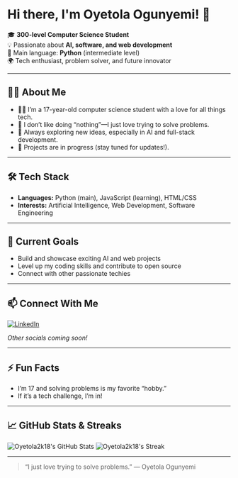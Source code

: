 # Hi there, I'm Oyetola Ogunyemi! 👋

🎓 **300-level Computer Science Student**  
💡 Passionate about **AI, software, and web development**  
🐍 Main language: **Python** (intermediate level)  
🌍 Tech enthusiast, problem solver, and future innovator

---

## 👨‍💻 About Me

- 🧑‍🎓 I’m a 17-year-old computer science student with a love for all things tech.
- 🧩 I don’t like doing “nothing”—I just love trying to solve problems.
- 🚀 Always exploring new ideas, especially in AI and full-stack development.
- 💭 Projects are in progress (stay tuned for updates!).

---

## 🛠️ Tech Stack

- **Languages:** Python (main), JavaScript (learning), HTML/CSS
- **Interests:** Artificial Intelligence, Web Development, Software Engineering

---

## 🌱 Current Goals

- Build and showcase exciting AI and web projects
- Level up my coding skills and contribute to open source
- Connect with other passionate techies

---

## 📫 Connect With Me

[![LinkedIn](https://img.shields.io/badge/LinkedIn-blue?logo=linkedin)](https://www.linkedin.com/in/ogunyemi-oyetola-3758862bb/)

*Other socials coming soon!*

---

## ⚡ Fun Facts

- I’m 17 and solving problems is my favorite “hobby.”
- If it’s a tech challenge, I’m in!

---

## 📈 GitHub Stats & Streaks

![Oyetola2k18's GitHub Stats](https://github-readme-stats.vercel.app/api?username=Oyetola2k18&show_icons=true&theme=github_dark)
![Oyetola2k18's Streak](https://streak-stats.demolab.com?user=Oyetola2k18&theme=github-dark&hide_border=true)

---

> “I just love trying to solve problems.” — Oyetola Ogunyemi

